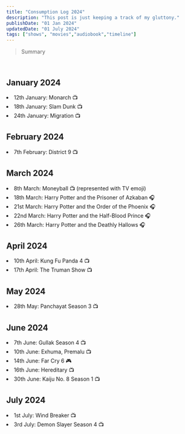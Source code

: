 ```yaml
---
title: "Consumption Log 2024"
description: "This post is just keeping a track of my gluttony."
publishDate: "01 Jan 2024"
updatedDate: "01 July 2024"
tags: ["shows", "movies","audiobook","timeline"]
---
```


>Summary
<br>

## January 2024
<li>12th January: Monarch 📺</li>
<li>18th January: Slam Dunk 📺</li>
<li>24th January: Migration 📺</li>

## February 2024
<li>7th February: District 9 📺</li>

## March 2024
<li>8th March: Moneyball 📺 (represented with TV emoji)</li>
<li>18th March: Harry Potter and the Prisoner of Azkaban 🎧</li>
<li>21st March: Harry Potter and the Order of the Phoenix 🎧</li>
<li>22nd March: Harry Potter and the Half-Blood Prince 🎧</li>
<li>26th March: Harry Potter and the Deathly Hallows 🎧</li>

## April 2024
<li>10th April: Kung Fu Panda 4 📺</li>
<li>17th April: The Truman Show 📺</li>

## May 2024
<li>28th May: Panchayat Season 3 📺</li>

## June 2024
<li>7th June: Gullak Season 4 📺</li>
<li>10th June: Exhuma, Premalu 📺</li>
<li>14th June: Far Cry 6 🎮</li>
<li>16th June: Hereditary 📺</li>
<li>30th June: Kaiju No. 8 Season 1 📺</li>

## July 2024
<li>1st July: Wind Breaker 📺</li>
<li>3rd July: Demon Slayer Season 4 📺</li>
